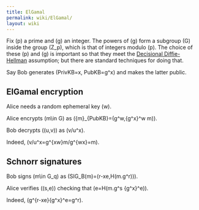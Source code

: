 ```yaml
---
title: ElGamal
permalink: wiki/ElGamal/
layout: wiki
---
```


Fix \(p\) a prime and \(g\) an integer. The powers of \(g\) form a
subgroup \(G\) inside the group \(Z_p\), which is that of integers
modulo \(p\). The choice of these \(p\) and \(g\) is important so that
they meet the [Decisional
Diffie-Hellman](http://en.wikipedia.org/wiki/Decisional_Diffie%E2%80%93Hellman_assumption)
assumption; but there are standard techniques for doing that.

Say Bob generates \(PrivKB=x, PubKB=g^x\) and makes the latter public.

ElGamal encryption
------------------

Alice needs a random ephemeral key \(w\).

  
Alice encrypts \(m\in G\) as \(\{m\}_{PubKB}=(g^w,{g^x}^w m)\).

Bob decrypts \((u,v)\) as \(v/u^x\).

Indeed, \(v/u^x=g^{xw}m/g^{wx}=m\).

Schnorr signatures
------------------

  
Bob signs \(m\in G_q\) as \(SIG_B(m)=(r-xe,H(m.g^r))\).

Alice verifies \((s,e)\) checking that \(e=H(m.g^s {g^x}^e)\).

Indeed, \(g^{r-xe}{g^x}^e=g^r\).


